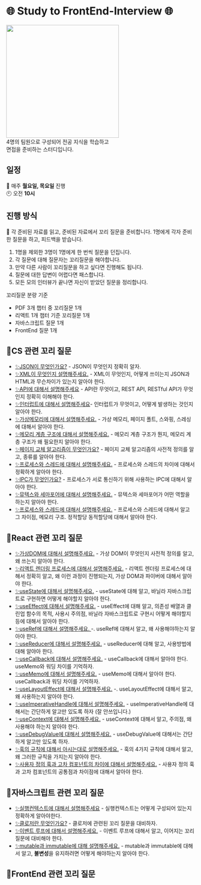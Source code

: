 # 🌐 Study to FrontEnd-Interview 🌐
<img src="https://github.com/99sStudy/CS-Interview-Master/assets/90139306/934c151f-800c-4853-8341-9f5d51425413" widtt="100" height="300" />
</br>
4명의 팀원으로 구성되어 전공 지식을 학습하고 </br>
면접을 준비하는 스터디입니다. </br>


## 일정
📅 매주 **월요일, 목요일** 진행 </br>
🕙 오전 **10시**</br>

## 진행 방식
📢 각 준비된 자료를 읽고, 준비된 자료에서 꼬리 질문을 준비합니다.
1명에게 각자 준비한 질문을 하고, 피드백을 받습니다.

1. 1명을 제외한 3명이 1명에게 한 번씩 질문을 던집니다.
2. 각 질문에 대해 질문자는 꼬리질문을 해야합니다.
3. 만약 다른 사람이 꼬리질문을 하고 싶다면 진행해도 됩니다.
4. 질문에 대한 답변이 어렵다면 패스합니다.
5. 모든 모의 인터뷰가 끝나면 자신이 받았던 질문을 정리합니다.

꼬리질문 분량 기준
- PDF 3개 챕터 중 꼬리질문 1개
- 리액트 1개 챕터 기준 꼬리질문 1개
- 자바스크립트 질문 1개
- FrontEnd 질문 1개


## 💭CS 관련 꼬리 질문

- [✨JSON이 무엇인가요?](https://github.com/99sStudy/CS-Interview-Master/blob/main/%EA%B0%9C%EB%B0%9C%EC%9E%90%20%EA%B8%B0%EB%B3%B8%20CS/JSON.md)  - JSON이 무엇인지 정확히 알자.
- [✨XML이 무엇인지 설명해주세요.](https://github.com/99sStudy/CS-Interview-Master/blob/main/%EA%B0%9C%EB%B0%9C%EC%9E%90%20%EA%B8%B0%EB%B3%B8%20CS/XML.md) - XML이 무엇인지, 어떻게 쓰이는지 JSON과 HTML과 무슨차이가 있는지 알아야 한다.
- [✨API에 대해서 설명해주세요](https://github.com/99sStudy/CS-Interview-Master/blob/main/%EA%B0%9C%EB%B0%9C%EC%9E%90%20%EA%B8%B0%EB%B3%B8%20CS/API.md) - API란 무엇이고, REST API, RESTful API가 무엇인지 정확히 이해해야 한다.
- [✨인터럽트에 대해서 설명해주세요](https://github.com/99sStudy/CS-Interview-Master/blob/main/%EA%B0%9C%EB%B0%9C%EC%9E%90%20%EA%B8%B0%EB%B3%B8%20CS/%EC%9D%B8%ED%84%B0%EB%9F%BD%ED%8A%B8.md)- 인터럽트가 무엇이고, 어떻게 발생하는 것인지 알아야 한다.
- [✨가상메모리에 대해서 설명해주세요.](https://github.com/99sStudy/CS-Interview-Master/blob/main/%EA%B0%9C%EB%B0%9C%EC%9E%90%20%EA%B8%B0%EB%B3%B8%20CS/%EA%B0%80%EC%83%81%EB%A9%94%EB%AA%A8%EB%A6%AC.md) - 가상 메모리, 페이지 폴트, 스와핑, 스레싱에 대해서 알아야 한다.
- [✨메모리 계층 구조에 대해서 설명해주세요.](https://github.com/99sStudy/CS-Interview-Master/blob/main/%EA%B0%9C%EB%B0%9C%EC%9E%90%20%EA%B8%B0%EB%B3%B8%20CS/%EB%A9%94%EB%AA%A8%EB%A6%AC%EA%B3%84%EC%B8%B5.md) - 메모리 계층 구조가 뭔지, 메모리 계층 구조가 왜 필요한지 알아야 한다.
- [✨페이지 교체 알고리즘이 무엇인가요?](https://github.com/99sStudy/CS-Interview-Master/blob/main/%EA%B0%9C%EB%B0%9C%EC%9E%90%20%EA%B8%B0%EB%B3%B8%20CS/%ED%8E%98%EC%9D%B4%EC%A7%80%EA%B5%90%EC%B2%B4%EC%95%8C%EA%B3%A0%EB%A6%AC%EC%A6%98.md) - 페이지 교체 알고리즘의 사전적 정의를 알고, 종류를 알아야 한다.
- [✨프로세스와 스레드에 대해서 설명해주세요.](https://github.com/99sStudy/CS-Interview-Master/blob/main/%EA%B0%9C%EB%B0%9C%EC%9E%90%20%EA%B8%B0%EB%B3%B8%20CS/%ED%94%84%EB%A1%9C%EC%84%B8%EC%8A%A4%EC%99%80%20%EC%8A%A4%EB%A0%88%EB%93%9C.md) - 프로세스와 스레드의 차이에 대해서 정확하게 알아야 한다.
- [✨IPC가 무엇인가요?](https://github.com/99sStudy/CS-Interview-Master/blob/main/%EA%B0%9C%EB%B0%9C%EC%9E%90%20%EA%B8%B0%EB%B3%B8%20CS/IPC.md) - 프로세스가 서로 통신하기 위해 사용하는 IPC에 대해서 알아야 한다.
- [✨뮤텍스와 세마포어에 대해서 설명해주세요.](https://github.com/99sStudy/CS-Interview-Master/blob/main/%EA%B0%9C%EB%B0%9C%EC%9E%90%20%EA%B8%B0%EB%B3%B8%20CS/%EB%AE%A4%ED%85%8D%EC%8A%A4%EC%99%80%20%EC%84%B8%EB%A7%88%ED%8F%AC%EC%96%B4.md) - 뮤텍스와 세마포어가 어떤 역할을 하는지 알아야 한다.
- [✨프로세스와 스레드에 대해서 설명해주세요.](https://github.com/99sStudy/CS-Interview-Master/blob/main/%EA%B0%9C%EB%B0%9C%EC%9E%90%20%EA%B8%B0%EB%B3%B8%20CS/%ED%94%84%EB%A1%9C%EC%84%B8%EC%8A%A4%EC%99%80%EC%8A%A4%EB%A0%88%EB%93%9C.md) - 프로세스와 스레드에 대해서 알고 그 차이점, 메모리 구조. 정적할당 동적할당에 대해서  알아야 한다.
  
## 💭React 관련 꼬리 질문

- [✨가상DOM에 대해서 설명해주세요.](https://github.com/99sStudy/CS-Interview-Master/blob/main/%EB%A6%AC%EC%95%A1%ED%8A%B8/%EA%B0%80%EC%83%81DOM.md) - 가상 DOM이 무엇인지 사전적 정의를 알고, 왜 쓰는지 알아야 한다.
- [✨리액트 렌더링 프로세스에 대해서 설명해주세요.](https://github.com/99sStudy/CS-Interview-Master/blob/main/%EB%A6%AC%EC%95%A1%ED%8A%B8/%EB%A6%AC%EC%95%A1%ED%8A%B8%EB%A0%8C%EB%8D%94%EB%A7%81%EA%B3%BC%EC%A0%95.md) - 리액트 렌더링 프로세스에 대해서 정확히 알고, 왜 이런 과정이 진행되는지, 가상 DOM과 파이버에 대해서 알아야 한다.
- [✨useState에 대해서 설명해주세요.](https://github.com/99sStudy/CS-Interview-Master/blob/main/%EB%A6%AC%EC%95%A1%ED%8A%B8/useState.md) - useState에 대해 알고, 바닐라 자바스크립트로 구현하면 어떻게 해야할지 알아야 한다.
- [✨useEffect에 대해서 설명해주세요.](https://github.com/99sStudy/CS-Interview-Master/blob/main/%EB%A6%AC%EC%95%A1%ED%8A%B8/useEffect.md) - useEffect에 대해 알고, 의존성 배열과 클린업 함수의 목적, 사용시 주의점, 바닐라 자바스크립트로 구현시 어떻게 해야할지 등에 대해서 알아야 한다.
- [✨useRef에 대해서 설명해주세요. ](https://github.com/99sStudy/CS-Interview-Master/blob/main/%EB%A6%AC%EC%95%A1%ED%8A%B8/useRef.md) -. useRef에 대해서 알고, 왜 사용해야하는지 알아야 한다.
- [✨useReducer에 대해서 설명해주세요.](https://github.com/99sStudy/CS-Interview-Master/blob/main/%EB%A6%AC%EC%95%A1%ED%8A%B8/useReducer.md) - useReducer에 대해 알고, 사용방법에 대해 알야아 한다.
- [✨useCallback에 대해서 설명해주세요.](https://github.com/99sStudy/CS-Interview-Master/blob/main/%EB%A6%AC%EC%95%A1%ED%8A%B8/useCallback.md) - useCallback에 대해서 알아야 한다. useMemo와 워딩 차이를 기억하자.
- [✨useMemo에 대해서 설명해주세요.](https://github.com/99sStudy/CS-Interview-Master/blob/main/%EB%A6%AC%EC%95%A1%ED%8A%B8/useMemo.md) - useMemo에 대해서 알아야 한다. useCallback과 워딩 차이를 기억하자.
- [✨useLayoutEffect에 대해서 설명해주세요.](https://github.com/99sStudy/CS-Interview-Master/blob/main/%EB%A6%AC%EC%95%A1%ED%8A%B8/useLayoutEffect.md) -. useLayoutEffect에 대해서 알고, 왜 사용하는지 알아야 한다.
- [✨useImperativeHandle에 대해서 설명해주세요.](https://github.com/99sStudy/CS-Interview-Master/blob/main/%EB%A6%AC%EC%95%A1%ED%8A%B8/useImperativeHandle.md) - useImperativeHandle에 대해서는 간단하게 알고만 있도록 하자 (잘 안쓰입니다.)
- [✨useContext에 대해서 설명해주세요.](https://github.com/99sStudy/CS-Interview-Master/blob/main/%EB%A6%AC%EC%95%A1%ED%8A%B8/useContext.md) - useContext에 대해서 알고, 주의점, 왜 사용해야 하는지 알아야 한다.
- [✨useDebugValue에 대해서 설명해주세요.](https://github.com/99sStudy/CS-Interview-Master/blob/main/%EB%A6%AC%EC%95%A1%ED%8A%B8/useDebugValue.md) - useDebugValue에 대해서는 간단하게 알고만 있도록 하자.
- [✨훅의 규칙에 대해서 아시는대로 설명해주세요.](https://github.com/99sStudy/CS-Interview-Master/blob/main/%EB%A6%AC%EC%95%A1%ED%8A%B8/%ED%9B%85%EC%9D%98%20%EA%B7%9C%EC%B9%99.md) - 훅의 4가지 규칙에 대해서 알고, 왜 그러한 규칙을 가지는지 알아야 한다.
- [✨사용자 정의 훅과 고차 컴포넌트의 차이에 대해서 설명해주세요.](https://github.com/99sStudy/CS-Interview-Master/blob/main/%EB%A6%AC%EC%95%A1%ED%8A%B8/%EC%82%AC%EC%9A%A9%EC%9E%90%EC%A0%95%EC%9D%98%ED%9B%85%EA%B3%BC%EA%B3%A0%EC%B0%A8%EC%BB%B4%ED%8F%AC%EB%84%8C%ED%8A%B8.md) - 사용자 정의 훅과 고차 컴포넌트의 공통점과 차이점에 대해서 알아야 한다.

## 💭자바스크립트 관련 꼬리 질문

- [✨실행컨텍스트에 대해서 설명해주세요](https://github.com/99sStudy/CS-Interview-Master/blob/main/%EC%9E%90%EB%B0%94%EC%8A%A4%ED%81%AC%EB%A6%BD%ED%8A%B8/%EC%8B%A4%ED%96%89%EC%BB%A8%ED%85%8D%EC%8A%A4%ED%8A%B8.md) - 실행컨텍스트는 어떻게 구성되어 있는지 정확하게 알아야한다.
- [✨클로저란 무엇인가요?](https://github.com/99sStudy/CS-Interview-Master/blob/main/%EC%9E%90%EB%B0%94%EC%8A%A4%ED%81%AC%EB%A6%BD%ED%8A%B8/%ED%81%B4%EB%A1%9C%EC%A0%80.md) - 클로저에 관련된 꼬리 질문을 대비하자.
- [✨이벤트 루프에 대해서 설명해주세요.](https://github.com/99sStudy/CS-Interview-Master/blob/main/%EC%9E%90%EB%B0%94%EC%8A%A4%ED%81%AC%EB%A6%BD%ED%8A%B8/%EC%9D%B4%EB%B2%A4%ED%8A%B8%EB%A3%A8%ED%94%84.md) - 이벤트 루프에 대해서 알고, 이어지는 꼬리 질문에 대비해야 한다.
- [✨mutable과 immutable에 대해 설명해주세요.](https://github.com/99sStudy/CS-Interview-Master/blob/main/%EC%9E%90%EB%B0%94%EC%8A%A4%ED%81%AC%EB%A6%BD%ED%8A%B8/mutable%EA%B3%BCImmutable.md) - mutable과 immutable에 대해서 알고, **불변성**을 유지하려면 어떻게 해야하는지 알아야 한다.

## 💭FrontEnd 관련 꼬리 질문
